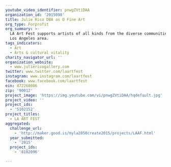 ```yaml
---
youtube_video_identifier: pnwgZVtiDAA
organization_id: '2015098'
title: Julie Rico DBA as O Fine Art
org_type: Forprofit
org_summary: >-
  LA Art Fest supports artists of all kinds from the diverse communities in the
  Los Angeles area.
tags_indicators:
  - Art
  - Arts & cultural vitality
charity_navigator_url: ''
organization_website:
  - www.juliericogallery.com
twitter: www.twitter.com/laartfest
instagram: www.instagram.com/laartfest
facebook: www.facebook.com/laartfest
ein: 472268086‏
zip: '90012'
project_image: 'https://img.youtube.com/vi/pnwgZVtiDAA/hqdefault.jpg'
project_video: ''
project_ids:
  - '5102152'
project_titles:
  - LA ART FEST
aggregated:
  challenge_url:
    - 'http://maker.good.is/myla2050create2015/projects/LAAF.html'
  year_submitted:
    - '2015'
  project_ids:
    - '8102096'

---
```

